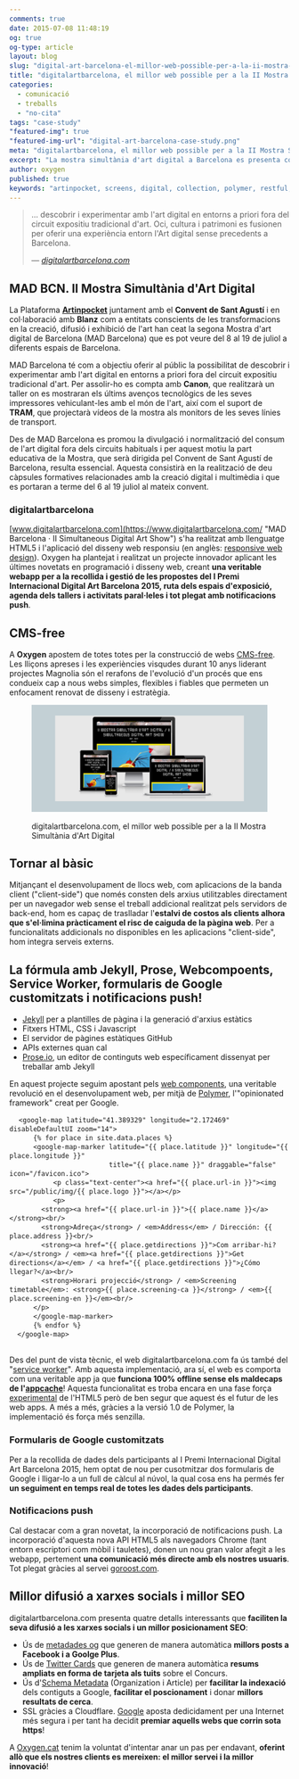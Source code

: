 ```yaml
---
comments: true
date: 2015-07-08 11:48:19
og: true
og-type: article
layout: blog
slug: "digital-art-barcelona-el-millor-web-possible-per-a-la-ii-mostra-simultania-d-art-digital"
title: "digitalartbarcelona, el millor web possible per a la II Mostra Simultània d'Art Digital"
categories: 
  - comunicació
  - treballs
  - "no-cita"
tags: "case-study"
"featured-img": true
"featured-img-url": "digital-art-barcelona-case-study.png"
meta: "digitalartbarcelona, el millor web possible per a la II Mostra Simultània d'Art Digital"
excerpt: "La mostra simultània d'art digital a Barcelona es presenta com una exposició simultània en espais i edificis de referència de la ciutat."
author: oxygen
published: true
keywords: "artinpocket, screens, digital, collection, polymer, restful, api, service, worker, google, forms, micorformat"
---
```


>... descobrir i experimentar amb l'art digital en entorns a priori fora del circuit expositiu tradicional d'art. Oci, cultura i patrimoni es fusionen per oferir una experiència entorn l'Art digital sense precedents a Barcelona.<footer>&mdash; <cite><a href="{{ page.url }}" title="{{ page.title }}">digitalartbarcelona.com</a></cite></footer>

## MAD BCN. II Mostra Simultània d'Art Digital

La Plataforma **[Artinpocket](http://www.artinpocekt.cat/)** juntament amb el **Convent de Sant Agustí** i en col·laboració amb **Blanz** com a entitats conscients de les transformacions en la creació, difusió i exhibició de l'art han ceat la segona Mostra d'art digital de Barcelona (MAD Barcelona) que es pot veure del 8 al 19 de juliol a diferents espais de Barcelona. 

MAD Barcelona té com a objectiu oferir al públic la possibilitat de descobrir i experimentar amb l'art digital en entorns a priori fora del circuit expositiu tradicional d'art. Per assolir-ho es compta amb **Canon**, que realitzarà un taller on es mostraran els últims avenços tecnològics de les seves impressores vehiculant-les amb el món de l'art, així com el suport de **TRAM**, que projectarà vídeos de la mostra als monitors de les seves línies de transport.

Des de MAD Barcelona es promou la divulgació i normalització del consum de l'art digital fora dels circuits habituals i per aquest motiu la part educativa de la Mostra, que serà dirigida pel Convent de Sant Agustí de Barcelona, resulta essencial. Aquesta consistirà en la realització de deu càpsules formatives relacionades amb la creació digital i multimèdia i que es portaran a terme del 6 al 19 juliol al mateix convent.

### digitalartbarcelona

[www.digitalartbarcelona.com](https://www.digitalartbarcelona.com/ "MAD Barcelona &middot; II Simultaneous Digital Art Show") s'ha realitzat amb llenguatge HTML5 i l'aplicació del disseny web responsiu (en anglès: [responsive web design](http://en.wikipedia.org/wiki/Responsive_web_design "Responsive web desgin - Wikipedia the free encyclopedia")). Oxygen ha plantejat i realitzat un projecte innovador aplicant les últimes novetats en programació i disseny web, creant **una veritable webapp per a la recollida i gestió de les propostes del I Premi Internacional Digital Art Barcelona 2015, ruta dels espais d'exposició, agenda dels tallers i activitats paral·leles i tot plegat amb notificacions push**.

## CMS-free

A **Oxygen** apostem de totes totes per la construcció de webs [CMS-free](/oxygen-un-web-cms-free). Les lliçons apreses i les experiències visqudes durant 10 anys liderant projectes Magnolia són el rerafons de l'evolució d'un procés que ens condueix cap a nous webs simples, flexibles i fiables que permeten un enfocament renovat de disseny i estratègia.

<figure class="hidden-xs hidden-sm ox_animate_when_almost_visible ox_right-to-left"><img src="/assets/img/digital-art-barcelona-full-width-snapshot.png" /><figcaption><p>digitalartbarcelona.com, el millor web possible per a la II Mostra Simultània d'Art Digital</p></figcaption></figure>

## Tornar al bàsic

Mitjançant el desenvolupament de llocs web, com aplicacions de la banda client ("client-side") que només consten dels arxius utilitzables directament per un navegador web sense el treball addicional realitzat pels servidors de back-end, hom es capaç de traslladar l'**estalvi de costos als clients alhora que s'el·limina pràcticament el risc de caiguda de la pàgina web**. Per a funcionalitats addicionals no disponibles en les aplicacions "client-side", hom integra serveis externs.

## La fórmula amb Jekyll, Prose, Webcompoents, Service Worker, formularis de Google customitzats i notificacions push!

- [Jekyll](http://jekyllrb.com/ "Jekyll &bull; Simple, blog-aware, static sites") per a plantilles de pàgina i la generació d'arxius estàtics
- Fitxers HTML, CSS i Javascript
- El servidor de pàgines estàtiques GitHub
- APIs externes quan cal
- [Prose.io](http://prose.io/ "Prose &middot; A Content Editor for GitHub"), un editor de continguts web específicament dissenyat per treballar amb Jekyll

En aquest projecte seguim apostant pels [web components](http://webcomponents.org/ "WebComponents.org"), una veritable revolució en el desenvolupament web, per mitjà de [Polymer](http://www.polymer-project.org/ "Welcome - Polymer"), l'"opinionated framework" creat per Google.

<pre>
  <code>&#60;google-map latitude="41.389329" longitude="2.172469" disableDefaultUI zoom="14"&#62;
      &#123;% for place in site.data.places %&#125;
      &#60;google-map-marker latitude="&#123;&#123; place.latitude &#125;&#125;" longitude="&#123;&#123; place.longitude &#125;&#125;"
                         title="&#123;&#123; place.name &#125;&#125;" draggable="false" icon="/favicon.ico"&#62;
           &#60;p class="text-center"&#62;&#60;a href="&#123;&#123; place.url-in &#125;&#125;"&#62;&#60;img src="/public/img/&#123;&#123; place.logo &#125;&#125;"&#62;&#60;/a&#62;&#60;/p&#62;
           &#60;p&#62;
        &#60;strong&#62;&#60;a href="&#123;&#123; place.url-in &#125;&#125;"&#62;&#123;&#123; place.name &#125;&#125;&#60;/a&#62;&#60;/strong&#62;&#60;br/&#62;
        &#60;strong&#62;Adreça&#60;/strong&#62; / &#60;em&#62;Address&#60;/em&#62; / Dirección: &#123;&#123; place.address &#125;&#125;&#60;br/&#62;
        &#60;strong&#62;&#60;a href="&#123;&#123; place.getdirections &#125;&#125;"&#62;Com arribar-hi?&#60;/a&#62;&#60;/strong&#62; / &#60;em&#62;&#60;a href="&#123;&#123; place.getdirections &#125;&#125;"&#62;Get directions&#60;/a&#62;&#60;/em&#62; / &#60;a href="&#123;&#123; place.getdirections &#125;&#125;"&#62;¿Cómo llegar?&#60;/a&#62;&#60;br/&#62;
        &#60;strong&#62;Horari projecció&#60;/strong&#62; / &#60;em&#62;Screening timetable&#60;/em&#62;: &#60;strong&#62;&#123;&#123; place.screening-ca &#125;&#125;&#60;/strong&#62; / &#60;em&#62;&#123;&#123; place.screening-en &#125;&#125;&#60;/em&#62;&#60;br/&#62;
      &#60;/p&#62;
      &#60;/google-map-marker&#62;
      &#123;% endfor %&#125;
  &#60;/google-map&#62;
  </code>
</pre>

Des del punt de vista tècnic, el web digitalartbarcelona.com fa ús també del "[service worker](http://www.html5rocks.com/en/tutorials/service-worker/introduction/)". Amb aquesta implementació, ara sí, el web es comporta com una veritable app ja que **funciona 100% offline sense els maldecaps de l'[appcache](http://alistapart.com/article/application-cache-is-a-douchebag)**! Aquesta funcionalitat es troba encara en una fase força [experimental](http://caniuse.com/#feat=serviceworkers) de l'HTML5  però de ben segur que aquest és el futur de les web apps. A més a més, gràcies a la versió 1.0 de Polymer, la implementació és força més senzilla.

### Formularis de Google customitzats

Per a la recollida de dades dels participants al I Premi Internacional Digital Art Barcelona 2015, hem optat de nou per cusotmitzar dos formularis de Google i lligar-lo a un full de càlcul al núvol, la qual cosa ens ha permés fer **un seguiment en temps real de totes les dades dels participants**.

### Notificacions push

Cal destacar com a gran novetat, la incorporació de notificacions push. La incorporació d'aquesta nova API HTML5 als navegadors Chrome (tant entorn escriptori com mòbil i tauletes), donen un nou gran valor afegit a les webapp, pertement **una comunicació més directe amb els nostres usuaris**. Tot plegat gràcies al servei [goroost.com](http://goroost.com). 

## Millor difusió a xarxes socials i millor SEO

digitalartbarcelona.com presenta quatre detalls interessants que **faciliten la seva difusió a les xarxes socials i un millor posicionament SEO**:

- Ús de [metadades og](http://ogp.me/ "The Open Graph Protocol") que generen de manera automàtica **millors posts a Facebook i a Goolge Plus**.
- Ús de [Twitter Cards](https://dev.twitter.com/cards/overview "Twitter Cards | Twitter Developers") que generen de manera automàtica **resums ampliats en forma de tarjeta als tuits** sobre el Concurs.
- Ús d'[Schema Metadata](http://schema.org/docs/schemas.html "Schemas - schema.org") (Organization i Article) per **facilitar la indexació** dels contiguts a Google, **facilitar el poscionament** i donar **millors resultats de cerca**.
- SSL gràcies a Cloudflare. [Google](http://googlewebmastercentral.blogspot.com.es/2014/08/https-as-ranking-signal.html "Official Google Webmaster Central Blog: HTTPS as a ranking signal") aposta dedicidament per una Internet més segura i per tant ha decidit **premiar aquells webs que corrin sota https**!

A [Oxygen.cat](http://www.oxygen.cat/) tenim la voluntat d'intentar anar un pas per endavant, **oferint allò que els nostres clients es mereixen: el millor servei i la millor innovació**!